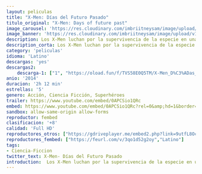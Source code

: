 ```yaml
---
layout: peliculas
title: "X-Men: Días del Futuro Pasado"
titulo_original: "X-Men: Days of future past"
image_carousel: 'https://res.cloudinary.com/imbriitneysam/image/upload/v1545279991/pasado-poster-min.jpg'
image_banner: 'https://res.cloudinary.com/imbriitneysam/image/upload/v1545279992/asado-banner-min.jpg'
description: Los X-Men luchan por la supervivencia de la especie en una guerra que se desarrolla en épocas diferentes. Los personajes de la trilogía cinematográfica original de X-Men unen sus fuerzas a las que ellos mismos poseían en el pasado, cuando eran más jóvenes (tal y como aparecen en X-Men - Primera generación), para cambiar un importante acontecimiento histórico y librar una épica batalla que podría salvar nuestro futuro.
description_corta: Los X-Men luchan por la supervivencia de la especie en una guerra que se desarrolla en épocas diferentes. Los personajes de la trilogía cinematográfica original de X-Men unen sus fuerzas a las que ellos mismos poseían en el ...
category: 'peliculas'
idioma: 'Latino'
descargas: 'yes'
descargas2:
    descarga-1: ["1", "https://oload.fun/f/TVS58E0Q5TM/X-Men_D%C3%ADas_del_futuro_pasado_%282014%29_En_Latino_HD.mp4", "https://www.google.com/s2/favicons?domain=openload.co","OpenLoad","https://res.cloudinary.com/imbriitneysam/image/upload/v1541473684/mexico.png", "Latino", "Full HD"]
anio: '2014'
duracion: '2h 12 min'
estrellas: '5'
genero: Acción, Ciencia Ficción, Superhéroes
trailer: https://www.youtube.com/embed/0APCSio1QRc
embed: https://www.youtube.com/embed/0APCSio1QRc?rel=0&amp;hd=1&border=0&wmode=opaque&enablejsapi=1&modestbranding=1&controls=1&showinfo=1
sandbox: allow-same-origin allow-forms
reproductor: fembed
clasificacion: '+8'
calidad: 'Full HD'
reproductores_otros: ["https://gdriveplayer.me/embed2.php?link=9utfL8OcEu%252F5JKyJB%252FJ8kgAlPk7Hw%252F7B6Zy2c54h8wqQOG5NxeidxSXPxQLyiBDyzOi7lfOE6apVfCLRm%252BKHUoRtvKuwmMGUCiHjpgzPUmx2P8JuigonRMMaqRy0MRz16umeXFnP1QixSy3YSKXqqjDhBc5RDP4elsqFcXQAOOBcrq9lstiQchAXGg3Zc24MygYCbCiRAx82kq4PFKtZ3w","Latino","https://www.zembed.to/public/dist/asteroid.html?id=98a8ea7dcd08988e57b1bfe032ff886a&title=X-Men:%20Days%20of%20Future%20Past","Latino","https://api.cuevana3.io/stream/index.php?file=ek5lbm9xYWNrS0xYMTZLa2xNbkdvY3ZTb3BtZng4TGp6ZFpobGFMUGtOelcwcUZmbWRIVzRkakVuS0JnbEplcG1KUnNZSlRTMGViVTBxZGdsdEhPb3RDMHFvcWhwcnZOejdtQVlLRFNsUT09","Latino","https://mstream.press/sfzw0g8mrodz","Latino","https://embed.mystream.to/5rehx68c0k5v","Latino"]
reproductores_fembed: ["https://feurl.com/v/3qo1d52g2oy","Latino"]
tags:
- Ciencia-Ficcion
twitter_text: X-Men- Días del Futuro Pasado
introduction:  Los X-Men luchan por la supervivencia de la especie en una guerra que se desarrolla en épocas diferentes. Los personajes de la trilogía cinematográfica original de X-Men unen sus fuerzas a las que ellos mismos poseían en el ...
---
```












